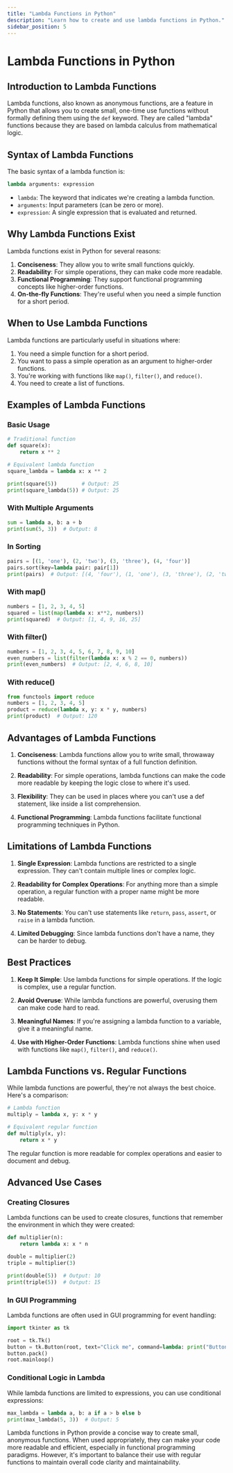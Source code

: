 ```yaml
---
title: "Lambda Functions in Python"
description: "Learn how to create and use lambda functions in Python."
sidebar_position: 5
---
```

# Lambda Functions in Python

## Introduction to Lambda Functions

Lambda functions, also known as anonymous functions, are a feature in Python that allows you to create small, one-time use functions without formally defining them using the `def` keyword. They are called "lambda" functions because they are based on lambda calculus from mathematical logic.

## Syntax of Lambda Functions

The basic syntax of a lambda function is:

```python
lambda arguments: expression
```

- `lambda`: The keyword that indicates we're creating a lambda function.
- `arguments`: Input parameters (can be zero or more).
- `expression`: A single expression that is evaluated and returned.

## Why Lambda Functions Exist

Lambda functions exist in Python for several reasons:

1. **Conciseness**: They allow you to write small functions quickly.
2. **Readability**: For simple operations, they can make code more readable.
3. **Functional Programming**: They support functional programming concepts like higher-order functions.
4. **On-the-fly Functions**: They're useful when you need a simple function for a short period.

## When to Use Lambda Functions

Lambda functions are particularly useful in situations where:

1. You need a simple function for a short period.
2. You want to pass a simple operation as an argument to higher-order functions.
3. You're working with functions like `map()`, `filter()`, and `reduce()`.
4. You need to create a list of functions.

## Examples of Lambda Functions

### Basic Usage

```python
# Traditional function
def square(x):
    return x ** 2

# Equivalent lambda function
square_lambda = lambda x: x ** 2

print(square(5))        # Output: 25
print(square_lambda(5)) # Output: 25
```

### With Multiple Arguments

```python
sum = lambda a, b: a + b
print(sum(5, 3))  # Output: 8
```

### In Sorting

```python
pairs = [(1, 'one'), (2, 'two'), (3, 'three'), (4, 'four')]
pairs.sort(key=lambda pair: pair[1])
print(pairs)  # Output: [(4, 'four'), (1, 'one'), (3, 'three'), (2, 'two')]
```

### With map()

```python
numbers = [1, 2, 3, 4, 5]
squared = list(map(lambda x: x**2, numbers))
print(squared)  # Output: [1, 4, 9, 16, 25]
```

### With filter()

```python
numbers = [1, 2, 3, 4, 5, 6, 7, 8, 9, 10]
even_numbers = list(filter(lambda x: x % 2 == 0, numbers))
print(even_numbers)  # Output: [2, 4, 6, 8, 10]
```

### With reduce()

```python
from functools import reduce
numbers = [1, 2, 3, 4, 5]
product = reduce(lambda x, y: x * y, numbers)
print(product)  # Output: 120
```

## Advantages of Lambda Functions

1. **Conciseness**: Lambda functions allow you to write small, throwaway functions without the formal syntax of a full function definition.

2. **Readability**: For simple operations, lambda functions can make the code more readable by keeping the logic close to where it's used.

3. **Flexibility**: They can be used in places where you can't use a def statement, like inside a list comprehension.

4. **Functional Programming**: Lambda functions facilitate functional programming techniques in Python.

## Limitations of Lambda Functions

1. **Single Expression**: Lambda functions are restricted to a single expression. They can't contain multiple lines or complex logic.

2. **Readability for Complex Operations**: For anything more than a simple operation, a regular function with a proper name might be more readable.

3. **No Statements**: You can't use statements like `return`, `pass`, `assert`, or `raise` in a lambda function.

4. **Limited Debugging**: Since lambda functions don't have a name, they can be harder to debug.

## Best Practices

1. **Keep It Simple**: Use lambda functions for simple operations. If the logic is complex, use a regular function.

2. **Avoid Overuse**: While lambda functions are powerful, overusing them can make code hard to read.

3. **Meaningful Names**: If you're assigning a lambda function to a variable, give it a meaningful name.

4. **Use with Higher-Order Functions**: Lambda functions shine when used with functions like `map()`, `filter()`, and `reduce()`.

## Lambda Functions vs. Regular Functions

While lambda functions are powerful, they're not always the best choice. Here's a comparison:

```python
# Lambda function
multiply = lambda x, y: x * y

# Equivalent regular function
def multiply(x, y):
    return x * y
```

The regular function is more readable for complex operations and easier to document and debug.

## Advanced Use Cases

### Creating Closures

Lambda functions can be used to create closures, functions that remember the environment in which they were created:

```python
def multiplier(n):
    return lambda x: x * n

double = multiplier(2)
triple = multiplier(3)

print(double(5))  # Output: 10
print(triple(5))  # Output: 15
```

### In GUI Programming

Lambda functions are often used in GUI programming for event handling:

```python
import tkinter as tk

root = tk.Tk()
button = tk.Button(root, text="Click me", command=lambda: print("Button clicked!"))
button.pack()
root.mainloop()
```

### Conditional Logic in Lambda

While lambda functions are limited to expressions, you can use conditional expressions:

```python
max_lambda = lambda a, b: a if a > b else b
print(max_lambda(5, 3))  # Output: 5
```

Lambda functions in Python provide a concise way to create small, anonymous functions. When used appropriately, they can make your code more readable and efficient, especially in functional programming paradigms. However, it's important to balance their use with regular functions to maintain overall code clarity and maintainability.